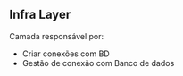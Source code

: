 ## Infra Layer

Camada responsável por:
 - Criar conexões com BD
 - Gestão de conexão com Banco de dados